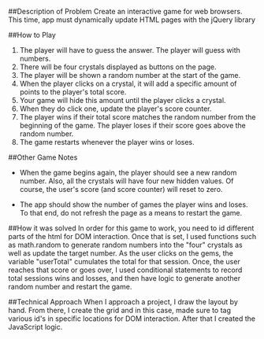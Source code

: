 ##Description of Problem
Create an interactive game for web browsers. This time, app must dynamically update HTML pages with the jQuery library

##How to Play
1. The player will have to guess the answer. The player will guess with numbers. 
2. There will be four crystals displayed as buttons on the page.
3. The player will be shown a random number at the start of the game.
4. When the player clicks on a crystal, it will add a specific amount of points to the player's total score. 
5. Your game will hide this amount until the player clicks a crystal.
6. When they do click one, update the player's score counter.
7. The player wins if their total score matches the random number from the beginning of the game. The player loses if their score goes above the random number.
8. The game restarts whenever the player wins or loses.

##Other Game Notes
- When the game begins again, the player should see a new random number. Also, all the crystals will have four new hidden values. Of course, the user's score (and score counter) will reset to zero.

 - The app should show the number of games the player wins and loses. To that end, do not refresh the page as a means to restart the game.

##How it was solved
In order for this game to work, you need to id different parts of the html for DOM interaction. Once that is set, I used functions such as math.random to generate random numbers into the "four" crystals as well as update the target number. As the user clicks on the gems, the variable "userTotal" cumulates the total for that session. Once, the user reaches that score or goes over, I used conditional statements to record total sessions wins and losses, and then have logic to generate another random number and restart the game.


##Technical Approach
When I approach a project, I draw the layout by hand. From there, I create the grid and in this case, made sure to tag various id's in specific locations for DOM interaction. After that I created the JavaScript logic.
